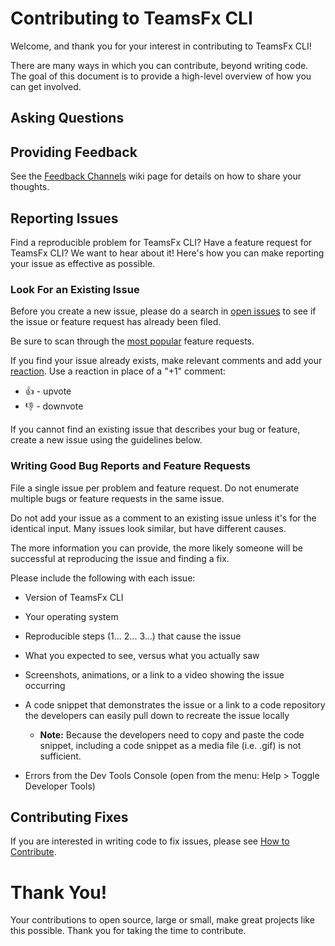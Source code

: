 # Contributing to TeamsFx CLI 

Welcome, and thank you for your interest in contributing to TeamsFx CLI!

There are many ways in which you can contribute, beyond writing code. The goal of this document is to provide a high-level overview of how you can get involved.

## Asking Questions

<!---Have a question? Rather than opening an issue, please ask away on [Stack Overflow](https://stackoverflow.com/questions/tagged/teamsfx) using the tag `teamsfx`.

The active community will be eager to assist you. Your well-worded question will serve as a resource to others searching for help.--->

## Providing Feedback

See the [Feedback Channels](https://github.com/OfficeDev/TeamsFx/wiki/cli/Feedback-Channels) wiki page for details on how to share your thoughts.

## Reporting Issues

Find a reproducible problem for TeamsFx CLI? Have a feature request for TeamsFx CLI? We want to hear about it! Here's how you can make reporting your issue as effective as possible.

### Look For an Existing Issue

Before you create a new issue, please do a search in [open issues](https://github.com/OfficeDev/TeamsFx/issues) to see if the issue or feature request has already been filed.

Be sure to scan through the [most popular](https://github.com/OfficeDev/TeamsFx/issues?q=is%3Aopen+is%3Aissue+label%3Afeature-request+sort%3Areactions-%2B1-desc) feature requests.

If you find your issue already exists, make relevant comments and add your [reaction](https://github.com/blog/2119-add-reactions-to-pull-requests-issues-and-comments). Use a reaction in place of a "+1" comment:

* 👍 - upvote
* 👎 - downvote

If you cannot find an existing issue that describes your bug or feature, create a new issue using the guidelines below.

### Writing Good Bug Reports and Feature Requests

File a single issue per problem and feature request. Do not enumerate multiple bugs or feature requests in the same issue.

Do not add your issue as a comment to an existing issue unless it's for the identical input. Many issues look similar, but have different causes.

The more information you can provide, the more likely someone will be successful at reproducing the issue and finding a fix.

Please include the following with each issue:

* Version of TeamsFx CLI

* Your operating system

* Reproducible steps (1... 2... 3...) that cause the issue

* What you expected to see, versus what you actually saw

* Screenshots, animations, or a link to a video showing the issue occurring

* A code snippet that demonstrates the issue or a link to a code repository the developers can easily pull down to recreate the issue locally

  * **Note:** Because the developers need to copy and paste the code snippet, including a code snippet as a media file (i.e. .gif) is not sufficient.

* Errors from the Dev Tools Console (open from the menu: Help > Toggle Developer Tools)

## Contributing Fixes

If you are interested in writing code to fix issues, please see [How to Contribute](/docs/contributing/how-to-contribute.md).

# Thank You!

Your contributions to open source, large or small, make great projects like this possible. Thank you for taking the time to contribute.
